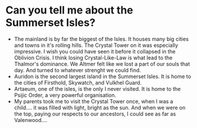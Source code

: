 # Can you tell me about the Summerset Isles?
- The mainland is by far the biggest of the Isles. It houses many big cities and towns in it's rolling hills. The Crystal Tower on it was especially impressive. I wish you could have seen it before it collapsed in the Oblivion Crisis. I think losing Crystal-Like-Law is what lead to the Thalmor's dominance. We Altmer felt like we lost a part of our souls that day. And turned to whatever strenght we could find.
- Auridon is the second largest island in the Summerset Isles. It is home to the cities of Firsthold, Skywatch, and Vulkhel Guard.
- Artaeum, one of the isles, is the only I never visited. It is home to the Psijic Order, a very powerful organisation.
- My parents took me to visit the Crystal Tower once, when I was a child.... it was filled with light, bright as the sun. And when we were on the top, paying our respects to our ancestors, I could see as far as Valenwood....
